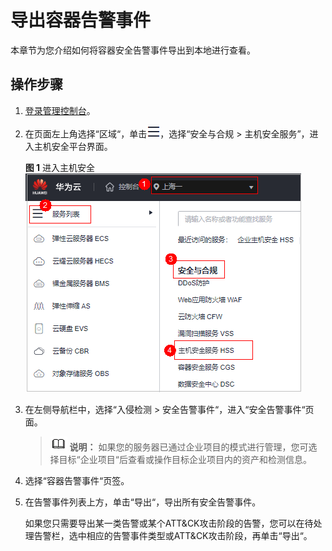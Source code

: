 # 导出容器告警事件<a name="hss_01_0548"></a>

本章节为您介绍如何将容器安全告警事件导出到本地进行查看。

## 操作步骤<a name="section12170161383"></a>

1.  [登录管理控制台](https://console.huaweicloud.com/?locale=zh-cn)。
2.  在页面左上角选择“区域“，单击![](figures/zh-cn_image_0000001517317834.png)，选择“安全与合规 \> 主机安全服务”，进入主机安全平台界面。

    **图 1**  进入主机安全<a name="hss_01_0234_fig1855613765114"></a>  
    ![](figures/进入主机安全.png "进入主机安全")

3.  在左侧导航栏中，选择“入侵检测  \>  安全告警事件“，进入“安全告警事件“页面。

    >![](public_sys-resources/icon-note.gif) **说明：** 
    >如果您的服务器已通过企业项目的模式进行管理，您可选择目标“企业项目“后查看或操作目标企业项目内的资产和检测信息。

1.  选择“容器告警事件“页签。
2.  在告警事件列表上方，单击“导出“，导出所有安全告警事件。

    如果您只需要导出某一类告警或某个ATT&CK攻击阶段的告警，您可以在待处理告警栏，选中相应的告警事件类型或ATT&CK攻击阶段，再单击“导出“。


